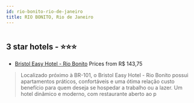 ```yaml
---
id: rio-bonito-rio-de-janeiro
title: RIO BONITO, Rio de Janeiro
---
```


<center><img src="https://novo-hu.s3.amazonaws.com/reservas/ota/prod/hotel/529294/Screenshot_1_20190528143332.jpg" alt="" /></center>


##  3 star hotels - ⭐️⭐️⭐️

-    [Bristol Easy Hotel - Rio Bonito](https://www.hurb.com/br/aud/https://www.hurb.com/br/hotels/rio-bonitoistol-easy-hotel-rio-bonito-HT-3BOS?cmp=18055) Prices from R$ 143,75
   > Localizado próximo à BR-101, o Bristol Easy Hotel - Rio Bonito possui apartamentos práticos, confortáveis e uma ótima relação custo benefício para quem deseja se hospedar a trabalho ou a lazer. Um hotel dinâmico e moderno, com restaurante aberto ao p
